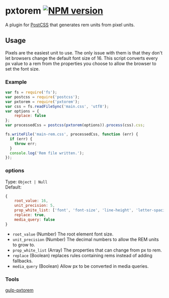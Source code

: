 # pxtorem [![NPM version](https://badge.fury.io/js/pxtorem.svg)](http://badge.fury.io/js/pxtorem)

A plugin for [PostCSS](https://github.com/ai/postcss) that generates rem units from pixel units.


## Usage

Pixels are the easiest unit to use. The only issue with them is that they don't let browsers change the default font size of 16. This script converts every px value to a rem from the properties you choose to allow the browser to set the font size.


### Example

```js
var fs = require('fs');
var postcss = require('postcss');
var pxtorem = require('pxtorem');
var css = fs.readFileSync('main.css', 'utf8');
var options = {
    replace: false
};
var processedCss = postcss(pxtorem(options)).process(css).css;

fs.writeFile('main-rem.css', processedCss, function (err) {
  if (err) {
    throw err;
  }
  console.log('Rem file written.');
});
```

### options

Type: `Object | Null`  
Default:
```js
{
    root_value: 16,
    unit_precision: 5,
    prop_white_list: ['font', 'font-size', 'line-height', 'letter-spacing'],
    replace: true,
    media_query: false
}
```

- `root_value` (Number) The root element font size.
- `unit_precision` (Number) The decimal numbers to allow the REM units to grow to.
- `prop_white_list` (Array) The properties that can change from px to rem.
- `replace` (Boolean) replaces rules containing rems instead of adding fallbacks.
- `media_query` (Boolean) Allow px to be converted in media queries.


### Tools

[gulp-pxtorem](https://github.com/cuth/gulp-pxtorem)
